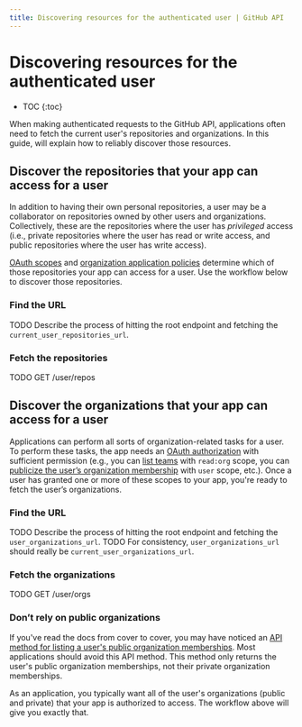 ```yaml
---
title: Discovering resources for the authenticated user | GitHub API
---
```


# Discovering resources for the authenticated user

* TOC
{:toc}

When making authenticated requests to the GitHub API, applications often need to fetch the current user's repositories and organizations. In this guide, will explain how to reliably discover those resources.

## Discover the repositories that your app can access for a user

In addition to having their own personal repositories, a user may be a collaborator on repositories owned by other users and organizations. Collectively, these are the repositories where the user has *privileged* access (i.e., private repositories where the user has read or write access, and public repositories where the user has write access).

[OAuth scopes](/v3/oauth/#scopes) and [organization application policies](#todo) determine which of those repositories your app can access for a user. Use the workflow below to discover those repositories.

### Find the URL

TODO Describe the process of hitting the root endpoint and fetching the `current_user_repositories_url`.

### Fetch the repositories

TODO GET /user/repos

## Discover the organizations that your app can access for a user

Applications can perform all sorts of organization-related tasks for a user. To perform these tasks, the app needs an [OAuth authorization](/v3/oauth/#scopes) with sufficient permission (e.g., you can [list teams](/v3/orgs/teams/#list-teams) with `read:org` scope, you can [publicize the user’s organization membership](/v3/orgs/members/#publicize-a-users-membership) with `user` scope, etc.). Once a user has granted one or more of these scopes to your app, you're ready to fetch the user’s organizations.

### Find the URL

TODO Describe the process of hitting the root endpoint and fetching the `user_organizations_url`.
TODO For consistency, `user_organizations_url` should really be `current_user_organizations_url`.

### Fetch the organizations

TODO GET /user/orgs

### Don’t rely on public organizations

If you've read the docs from cover to cover, you may have noticed an [API method for listing a user's public organization memberships](/v3/orgs/#list-user-organizations). Most applications should avoid this API method. This method only returns the user's public organization memberships, not their private organization memberships. 

As an application, you typically want all of the user's organizations (public and private) that your app is authorized to access. The workflow above will give you exactly that.
